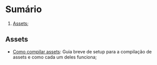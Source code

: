 # Sumário
1. [Assets](#assets);

## Assets
* [Como compilar assets](Assets/Compilando%20Assets.md): Guia breve de setup para a compilação de assets e como cada um deles funciona;